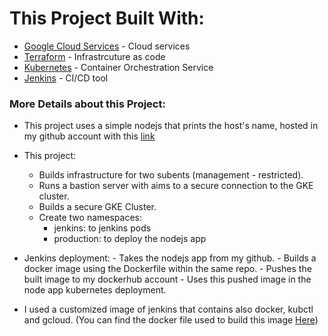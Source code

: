 # This Project Built With:

- [Google Cloud Services](https://cloud.google.com/) - Cloud services
- [Terraform](https://www.terraform.io/) - Infrastrcuture as code
- [Kubernetes](https://kubernetes.io) - Container Orchestration Service
- [Jenkins](https://www.jenkins.io/) -  CI/CD tool

### More Details about this Project:
- This project uses a simple nodejs that prints the host's name, hosted in my github account with this [link](https://github.com/MohamedAdelTaha/Simple_Nodejs_App.git)

- This project:
    - Builds infrastructure for two subents (management - restricted).
    - Runs a bastion server with aims to a secure connection to the GKE cluster.
    - Builds a secure GKE Cluster.
    - Create two namespaces:   
        - jenkins: to jenkins pods
        - production: to deploy the nodejs app

- Jenkins deployment:
        - Takes the nodejs app from my github.
        - Builds a docker image using the Dockerfile within the same repo.
        - Pushes the built image to my dockerhub account
        - Uses this pushed image in the node app kubernetes deployment.

- I used a customized image of jenkins that contains also docker, kubctl and gcloud. (You can find the docker file used to build this image [Here](https://github.com/MohamedAdelTaha/inhanced_jenkins_image.git))